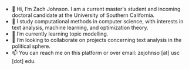 - 👋 Hi, I’m Zach Johnson. I am a current master's student and incoming doctoral candidate at the University of Southern California.
- 👀 I study computational methods in computer science, with interests in text analysis, machine learning, and optimization theory.
- 🌱 I’m currently learning topic modelling.
- 💞️ I’m looking to collaborate on projects concerning text analysis in the political sphere.
- 📫 You can reach me on this platform or over email: zejohnso [at] usc [dot] edu.
